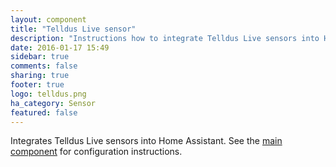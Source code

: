 ```yaml
---
layout: component
title: "Telldus Live sensor"
description: "Instructions how to integrate Telldus Live sensors into Home Assistant."
date: 2016-01-17 15:49
sidebar: true
comments: false
sharing: true
footer: true
logo: telldus.png
ha_category: Sensor
featured: false
---
```


Integrates Telldus Live sensors into Home Assistant. See the [main component] for configuration instructions.

[main component]: /components/tellduslive/
